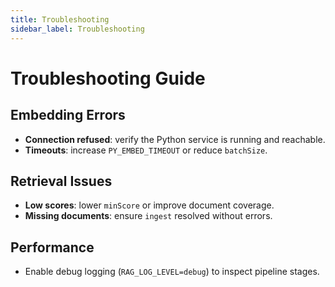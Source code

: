 ```yaml
---
title: Troubleshooting
sidebar_label: Troubleshooting
---
```


# Troubleshooting Guide

## Embedding Errors
- **Connection refused**: verify the Python service is running and reachable.
- **Timeouts**: increase `PY_EMBED_TIMEOUT` or reduce `batchSize`.

## Retrieval Issues
- **Low scores**: lower `minScore` or improve document coverage.
- **Missing documents**: ensure `ingest` resolved without errors.

## Performance
- Enable debug logging (`RAG_LOG_LEVEL=debug`) to inspect pipeline stages.
